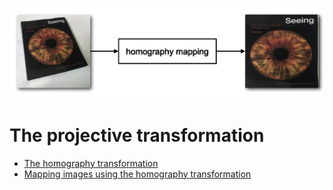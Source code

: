 ![](https://raw.githubusercontent.com/eraldoribeiro/Homography-Python-Nonlinear-Optimization/a394cdc5c85376142359e3b752ad763bf3239613//rectificationProcess.jpg)


# The projective transformation

- [The homography transformation](https://github.com/eraldoribeiro/plane2planeTransformation/blob/main/homographyMapping.ipynb)
- [Mapping images using the homography transformation](https://github.com/eraldoribeiro/Homography-Python-Nonlinear-Optimization/blob/main/mappingImagesUsingHomography.ipynb)


